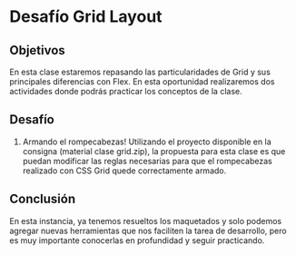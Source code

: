 # Desafío Grid Layout

## Objetivos
En esta clase estaremos repasando las particularidades de Grid y sus principales diferencias con Flex. En esta oportunidad realizaremos dos actividades donde podrás practicar los conceptos de la clase.

## Desafío

1. Armando el rompecabezas!
Utilizando el proyecto disponible en la consigna (material clase grid.zip), la propuesta para esta clase es que puedan modificar las reglas necesarias para que el rompecabezas realizado con CSS Grid quede correctamente armado.

## Conclusión
En esta instancia, ya tenemos resueltos los maquetados y solo podemos agregar nuevas herramientas que nos faciliten la tarea de desarrollo, pero es muy importante conocerlas en profundidad y seguir practicando.
